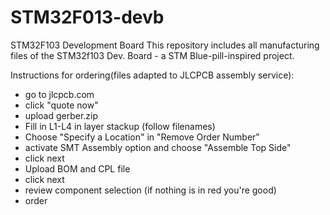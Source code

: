# STM32F013-devb
STM32F103 Development Board
This repository includes all manufacturing files of the STM32f103 Dev. Board - a STM Blue-pill-inspired project.

Instructions for ordering(files adapted to JLCPCB assembly service):
  - go to jlcpcb.com
  - click "quote now"
  - upload gerber.zip
  - Fill in L1-L4 in layer stackup (follow filenames)
  - Choose "Specify a Location" in "Remove Order Number"
  - activate SMT Assembly option and choose "Assemble Top Side"
  - click next
  - Upload BOM and CPL file
  - click next
  - review component selection (if nothing is in red you're good)
  - order
  
